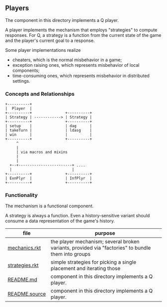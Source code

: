## Players 

The component in this directory implements a Q player.

A player implements the mechanism that employs "strategies" to compute
responses. For Q, a strategy is a function from the current state
of the game and the player's current goal to a response.

Some player implementations realize 

- cheaters, which is the normal misbehavior in a game;
- exception raising ones, which represents misbehavior of local components;
- time-consuming ones, which represents misbehavior in distributed settings.

### Concepts and Relationships


```
+----------+
|  Player  |
+----------+               +----------+ 
| Strategy | ------------> | Strategy |
+----------+               +----------+ 
| setup    |               | dag      | 
| takeTurn |               | ldasg    | 
| win      |               |          |
+----------+               +----------+
     ^
     |
     | via macros and mixins 
     | 
     |
  +--+------------------------+ .... 
  |                           |
+----------+               +----------+
| ExnPlyr  |               | InfPlyr  |
+----------+               +----------+
```

### Functionality

The mechanism is a functional component.

A strategy is always a function. Even a history-sensitive variant
should consume a data representation of the game's history.  



| file | purpose |
|--------------------- | ------- |
| [mechanics.rkt](mechanics.rkt) | the player mechanism; several broken variants, provided via "factories" to bundle them into groups | 
| [strategies.rkt](strategies.rkt) | simple strategies for picking a single placement and iterating those | 
| [README.md](README.md) |  component in this directory implements a Q player. | 
| [README.source](README.source) |  component in this directory implements a Q player. | 
